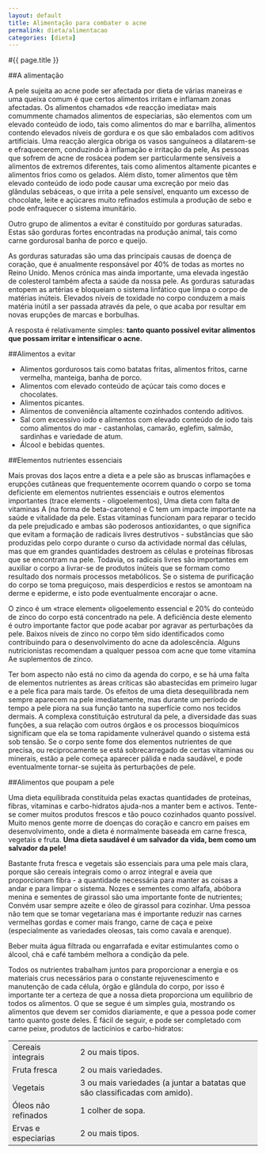 ```yaml
---
layout: default
title: Alimentação para combater o acne
permalink: dieta/alimentacao
categories: [dieta]
---
```


#{{ page.title }}

##A alimentação

A pele sujeita ao acne pode ser afectada por dieta de várias maneiras e uma queixa comum é que certos alimentos irritam e inflamam zonas afectadas. Os alimentos chamados «de reacção imediata» mais comummente chamados alimentos de especiarias, são elementos com um elevado conteúdo de iodo, tais como alimentos do mar e barrilha, alimentos contendo elevados níveis de gordura e os que são embalados com aditivos artificiais. Uma reacção alergica obriga os vasos sanguíneos a dilatarem-se e efraquecerem, conduzindo à inflamação e irritação da pele, As pessoas que sofrem de acne de rosácea podem ser particularmente sensíveis a alimentos de extremos diferentes, tais como alimentos altamente picantes e alimentos frios como os gelados. Além disto, tomer alimentos que têm elevado conteúdo de iodo pode causar uma excreção por meio das glândulas sebáceas, o que irrita a pele sensível, enquanto um excesso de chocolate, leite e açúcares muito refinados estimula a produção de sebo e pode enfraquecer o sistema imunitário.

Outro grupo de alimentos a evitar é constituído por gorduras saturadas. Estas são gorduras fortes encontradas na produção animal, tais como carne gordurosal banha de porco e queijo.

As gorduras saturadas são uma das principais causas de doença de coração, que é anualmente responsável por 40% de todas as mortes no Reino Unido. Menos crónica mas ainda importante, uma elevada ingestão de colesterol também afecta a saúde da nossa pele. As gorduras saturadas entopem as artérias e bloqueiam o sistema linfático que limpa o corpo de matérias inúteis. Elevados níveis de toxidade no corpo conduzem a mais matéria inútil a ser passada através da pele, o que acaba por resultar em novas erupções de marcas e borbulhas.

A resposta é relativamente simples: __tanto quanto possível evitar alimentos que possam irritar e intensificar o acne.__

##Alimentos a evitar

* Alimentos gordurosos tais como batatas fritas, alimentos fritos, carne vermelha, manteiga, banha de porco.
* Alimentos com elevado conteúdo de açúcar tais como doces e chocolates.
* Alimentos picantes.
* Alimentos de conveniência altamente cozinhados contendo aditivos.
* Sal com excessivo iodo e alimentos com elevado conteúdo de iodo tais como alimentos do mar - castanholas, camarão, eglefim, salmão, sardinhas e variedade de atum.
* Álcool e bebidas quentes.

##Elementos nutrientes essenciais

Mais provas dos laços entre a dieta e a pele são as bruscas inflamações e erupções cutâneas que frequentemente ocorrem quando o corpo se toma deficiente em elementos nutrientes essenciais e outros elementos importantes (trace elements - oligoelementos), Uma dieta com falta de vitaminas A (na forma de beta-caroteno) e C tem um impacte importante na saúde e vitalidade da pele. Estas vitaminas funcionam para reparar o tecido da pele prejudicado e ambas são poderosos antioxidantes, o que significa que evitam a formação de radicais livres destrutivos - substâncias que são produzidas pelo corpo durante o curso da actividade normal das células, mas que em grandes quantidades destroem as células e proteínas fibrosas que se encontram na pele. Todavia, os radicais livres são importantes em auxiliar o corpo a livrar-se de produtos inúteis que se formam como resultado dos normais processos metabólicos. Se o sistema de purificação do corpo se toma preguiçoso, mais desperdícios e restos se amontoam na derme e epiderme, e isto pode eventualmente encorajar o acne.

O zinco é um «trace element» oligoelemento essencial e 20% do conteúdo de zinco do corpo está concentrado na pele. A deficiência deste elemento é outro importante factor que pode acabar por agravar as perturbações da pele. Baixos níveis de zinco no corpo têm sido identificados como contribuindo para o desenvolvimento do acne da adolescência. Alguns nutricionistas recomendam a qualquer pessoa com acne que tome vitamina Ae suplementos de zinco.

Ter bom aspecto não está no cimo da agenda do corpo, e se há uma falta de elementos nutrientes as áreas críticas são abastecidas em primeiro lugar e a pele fica para mais tarde. Os efeitos de uma dieta desequilibrada nem sempre aparecem na pele imediatamente, mas durante um período de tempo a pele piora na sua função tanto na superfície como nos tecidos dermais. A complexa constituição estrutural da pele, a diversidade das suas funções, a sua relação com outros órgãos e os processos bioquímicos significam que ela se toma rapidamente vulnerável quando o sistema está sob tensão. Se o corpo sente fome dos elementos nutrientes de que precisa, ou reciprocamente se está sobrecarregado de certas vitaminas ou minerais, estão a pele começa aparecer pálida e nada saudável, e pode eventualmente tornar-se sujeita às perturbações de pele.

##Alimentos que poupam a pele

Uma dieta equílibrada constituída pelas exactas quantidades de proteínas, fibras, vitaminas e carbo-hidratos ajuda-nos a manter bem e activos.
Tente-se comer muitos produtos frescos e tão pouco cozinhados quanto possível. Muito menos gente morre de doenças do coração e cancro em países em desenvolvimento, onde a dieta é normalmente baseada em carne fresca, vegetais e fruta.
__Uma dieta saudável é um salvador da vida, bem como um salvador da pele!__

Bastante fruta fresca e vegetais são essenciais para uma pele mais clara, porque são cereais integrais como o arroz integral e aveia que proporcionam fibra - a quantidade necessária para manter as coisas a andar e para limpar o sistema. Nozes e sementes como alfafa, abóbora menina e sementes de girassol são uma importante fonte de nutrientes; Convém usar sempre azeite e óleo de girassol para cozinhar. Uma pessoa não tem que se tomar vegetariana mas é importante reduzir nas carnes vermelhas gordas e comer mais frango, carne de caça e peixe (especialmente as variedades oleosas, tais como cavala e arenque).

Beber muita água filtrada ou engarrafada e evitar estimulantes como o álcool, chá e café também melhora a condição da pele.

Todos os nutrientes trabalham juntos para proporcionar a energia e os materiais crus necessários para o constante rejuvenescimento e manutenção de cada célula, órgão e glândula do corpo, por isso é importante ter a certeza de que a nossa dieta proporciona um equilíbrio de todos os alimentos. O que se segue é um simples guia, mostrando os alimentos que devem ser comidos diariamente, e que a pessoa pode comer tanto quanto goste deles. É fácil de seguir, e pode ser completado com carne peixe, produtos de lacticínios e carbo-hidratos:

<table border="0" cellspacing="2" cellpadding="6" width="100%">
<tbody>
<tr>
<td bgcolor="#EEEEEE">Cereais integrais</td>
<td bgcolor="#EEEEEE">2 ou mais tipos.</td>
</tr>
<tr>
<td bgcolor="#EEEEEE">Fruta fresca</td>
<td bgcolor="#EEEEEE">2 ou mais variedades.</td>
</tr>
<tr>
<td bgcolor="#EEEEEE">Vegetais</td>
<td bgcolor="#EEEEEE">3 ou mais variedades (a juntar a batatas que são classificadas com amido).</td>
</tr>
<tr>
<td bgcolor="#EEEEEE">Óleos não refinados</td>
<td bgcolor="#EEEEEE">1 colher de sopa.</td>
</tr>
<tr>
<td bgcolor="#EEEEEE">Ervas e especiarias</td>
<td bgcolor="#EEEEEE">2 ou mais tipos.</td>
</tr>
</tbody>
</table>
